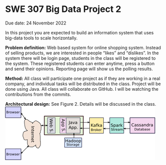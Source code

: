 # SWE 307 Big Data Project 2
Due date: 24 November 2022

In this project you are expected to build an information system that uses big-data tools to scale horizontally.

**Problem definition:** Web based system for online shopping system. Instead of selling products, we are interested in people “likes” and “dislikes”. In the system there will be login page, students in the class will be registered to the system. These registered students can enter anytime, press a button and send their opinions. Reporting page will show us the polling results.

**Method:** All class will participate one project as if they are working in a real company, and individual tasks will be distributed in the class. Project will be done using Java. All class will collaborate on GitHub. I will be watching the contributions from the commits.

**Architectural design:** See Figure 2. Details will be discussed in the class.
<br>
![Project architecture.](pro22.png)
